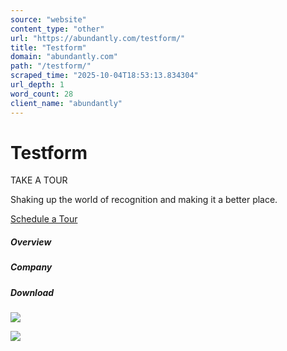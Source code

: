 ```yaml
---
source: "website"
content_type: "other"
url: "https://abundantly.com/testform/"
title: "Testform"
domain: "abundantly.com"
path: "/testform/"
scraped_time: "2025-10-04T18:53:13.834304"
url_depth: 1
word_count: 28
client_name: "abundantly"
---
```


# Testform

TAKE A TOUR

Shaking up the world of recognition and making it a better place.

[Schedule a Tour](https://abundantly.com/demo/)

##### Overview

##### Company

##### Download

[![](https://abundantly.com/wp-content/uploads/2022/05/App-Store.png)](https://apps.apple.com/us/app/abundantly/id1643095594)

[![](https://abundantly.com/wp-content/uploads/2022/05/Google.png)](https://play.google.com/store/apps/details?id=com.rewardz.bous)